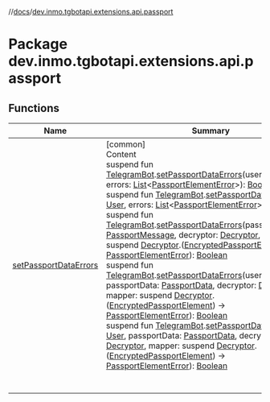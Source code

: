 //[docs](../../index.md)/[dev.inmo.tgbotapi.extensions.api.passport](index.md)



# Package dev.inmo.tgbotapi.extensions.api.passport  


## Functions  
  
|  Name |  Summary | 
|---|---|
| <a name="dev.inmo.tgbotapi.extensions.api.passport//setPassportDataErrors/dev.inmo.tgbotapi.bot.RequestsExecutor#dev.inmo.tgbotapi.types.ChatId#kotlin.collections.List[dev.inmo.tgbotapi.types.passport.PassportElementError]/PointingToDeclaration/"></a>[setPassportDataErrors](set-passport-data-errors.md)| <a name="dev.inmo.tgbotapi.extensions.api.passport//setPassportDataErrors/dev.inmo.tgbotapi.bot.RequestsExecutor#dev.inmo.tgbotapi.types.ChatId#kotlin.collections.List[dev.inmo.tgbotapi.types.passport.PassportElementError]/PointingToDeclaration/"></a>[common]  <br>Content  <br>suspend fun [TelegramBot](../dev.inmo.tgbotapi.bot/index.md#%5Bdev.inmo.tgbotapi.bot%2FTelegramBot%2F%2F%2FPointingToDeclaration%2F%5D%2FClasslikes%2F625018081).[setPassportDataErrors](set-passport-data-errors.md)(userId: [UserId](../dev.inmo.tgbotapi.types/index.md#%5Bdev.inmo.tgbotapi.types%2FUserId%2F%2F%2FPointingToDeclaration%2F%5D%2FClasslikes%2F625018081), errors: [List](https://kotlinlang.org/api/latest/jvm/stdlib/kotlin.collections/-list/index.html)<[PassportElementError](../dev.inmo.tgbotapi.types.passport/-passport-element-error/index.md)>): [Boolean](https://kotlinlang.org/api/latest/jvm/stdlib/kotlin/-boolean/index.html)  <br>suspend fun [TelegramBot](../dev.inmo.tgbotapi.bot/index.md#%5Bdev.inmo.tgbotapi.bot%2FTelegramBot%2F%2F%2FPointingToDeclaration%2F%5D%2FClasslikes%2F625018081).[setPassportDataErrors](set-passport-data-errors.md)(user: [User](../dev.inmo.tgbotapi.types/-user/index.md), errors: [List](https://kotlinlang.org/api/latest/jvm/stdlib/kotlin.collections/-list/index.html)<[PassportElementError](../dev.inmo.tgbotapi.types.passport/-passport-element-error/index.md)>): [Boolean](https://kotlinlang.org/api/latest/jvm/stdlib/kotlin/-boolean/index.html)  <br>suspend fun [TelegramBot](../dev.inmo.tgbotapi.bot/index.md#%5Bdev.inmo.tgbotapi.bot%2FTelegramBot%2F%2F%2FPointingToDeclaration%2F%5D%2FClasslikes%2F625018081).[setPassportDataErrors](set-passport-data-errors.md)(passportMessage: [PassportMessage](../dev.inmo.tgbotapi.types.message/-passport-message/index.md), decryptor: [Decryptor](../dev.inmo.tgbotapi.utils.passport/-decryptor/index.md), mapper: suspend [Decryptor](../dev.inmo.tgbotapi.utils.passport/-decryptor/index.md).([EncryptedPassportElement](../dev.inmo.tgbotapi.types.passport.encrypted.abstracts/-encrypted-passport-element/index.md)) -> [PassportElementError](../dev.inmo.tgbotapi.types.passport/-passport-element-error/index.md)): [Boolean](https://kotlinlang.org/api/latest/jvm/stdlib/kotlin/-boolean/index.html)  <br>suspend fun [TelegramBot](../dev.inmo.tgbotapi.bot/index.md#%5Bdev.inmo.tgbotapi.bot%2FTelegramBot%2F%2F%2FPointingToDeclaration%2F%5D%2FClasslikes%2F625018081).[setPassportDataErrors](set-passport-data-errors.md)(userId: [UserId](../dev.inmo.tgbotapi.types/index.md#%5Bdev.inmo.tgbotapi.types%2FUserId%2F%2F%2FPointingToDeclaration%2F%5D%2FClasslikes%2F625018081), passportData: [PassportData](../dev.inmo.tgbotapi.types.passport/-passport-data/index.md), decryptor: [Decryptor](../dev.inmo.tgbotapi.utils.passport/-decryptor/index.md), mapper: suspend [Decryptor](../dev.inmo.tgbotapi.utils.passport/-decryptor/index.md).([EncryptedPassportElement](../dev.inmo.tgbotapi.types.passport.encrypted.abstracts/-encrypted-passport-element/index.md)) -> [PassportElementError](../dev.inmo.tgbotapi.types.passport/-passport-element-error/index.md)): [Boolean](https://kotlinlang.org/api/latest/jvm/stdlib/kotlin/-boolean/index.html)  <br>suspend fun [TelegramBot](../dev.inmo.tgbotapi.bot/index.md#%5Bdev.inmo.tgbotapi.bot%2FTelegramBot%2F%2F%2FPointingToDeclaration%2F%5D%2FClasslikes%2F625018081).[setPassportDataErrors](set-passport-data-errors.md)(user: [User](../dev.inmo.tgbotapi.types/-user/index.md), passportData: [PassportData](../dev.inmo.tgbotapi.types.passport/-passport-data/index.md), decryptor: [Decryptor](../dev.inmo.tgbotapi.utils.passport/-decryptor/index.md), mapper: suspend [Decryptor](../dev.inmo.tgbotapi.utils.passport/-decryptor/index.md).([EncryptedPassportElement](../dev.inmo.tgbotapi.types.passport.encrypted.abstracts/-encrypted-passport-element/index.md)) -> [PassportElementError](../dev.inmo.tgbotapi.types.passport/-passport-element-error/index.md)): [Boolean](https://kotlinlang.org/api/latest/jvm/stdlib/kotlin/-boolean/index.html)  <br><br><br>|

